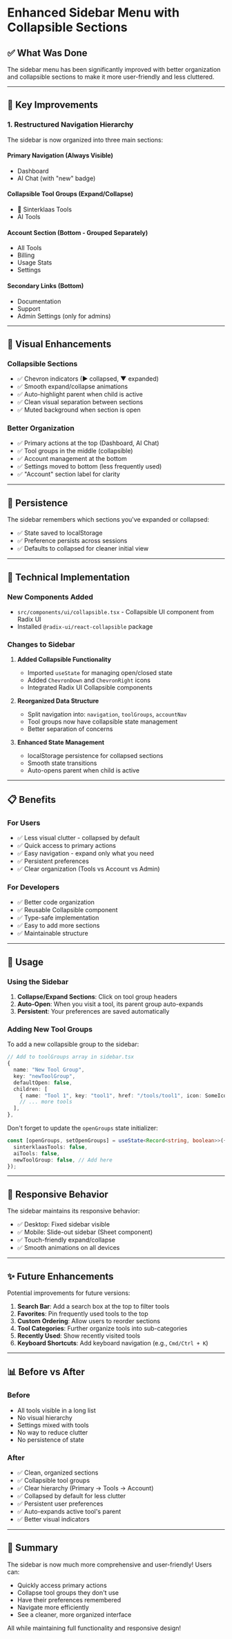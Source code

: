 # Enhanced Sidebar Menu with Collapsible Sections

## ✅ What Was Done

The sidebar menu has been significantly improved with better organization and collapsible sections to make it more user-friendly and less cluttered.

---

## 🎯 Key Improvements

### 1. **Restructured Navigation Hierarchy**

The sidebar is now organized into three main sections:

#### **Primary Navigation** (Always Visible)
- Dashboard
- AI Chat (with "new" badge)

#### **Collapsible Tool Groups** (Expand/Collapse)
- 🎅 Sinterklaas Tools
- AI Tools

#### **Account Section** (Bottom - Grouped Separately)
- All Tools
- Billing
- Usage Stats
- Settings

#### **Secondary Links** (Bottom)
- Documentation
- Support
- Admin Settings (only for admins)

---

## 🎨 Visual Enhancements

### **Collapsible Sections**
- ✅ Chevron indicators (► collapsed, ▼ expanded)
- ✅ Smooth expand/collapse animations
- ✅ Auto-highlight parent when child is active
- ✅ Clean visual separation between sections
- ✅ Muted background when section is open

### **Better Organization**
- ✅ Primary actions at the top (Dashboard, AI Chat)
- ✅ Tool groups in the middle (collapsible)
- ✅ Account management at the bottom
- ✅ Settings moved to bottom (less frequently used)
- ✅ "Account" section label for clarity

---

## 💾 Persistence

The sidebar remembers which sections you've expanded or collapsed:
- ✅ State saved to localStorage
- ✅ Preference persists across sessions
- ✅ Defaults to collapsed for cleaner initial view

---

## 🔧 Technical Implementation

### **New Components Added**
- `src/components/ui/collapsible.tsx` - Collapsible UI component from Radix UI
- Installed `@radix-ui/react-collapsible` package

### **Changes to Sidebar**
1. **Added Collapsible Functionality**
   - Imported `useState` for managing open/closed state
   - Added `ChevronDown` and `ChevronRight` icons
   - Integrated Radix UI Collapsible components

2. **Reorganized Data Structure**
   - Split navigation into: `navigation`, `toolGroups`, `accountNav`
   - Tool groups now have collapsible state management
   - Better separation of concerns

3. **Enhanced State Management**
   - localStorage persistence for collapsed sections
   - Smooth state transitions
   - Auto-opens parent when child is active

---

## 📋 Benefits

### **For Users**
- ✅ Less visual clutter - collapsed by default
- ✅ Quick access to primary actions
- ✅ Easy navigation - expand only what you need
- ✅ Persistent preferences
- ✅ Clear organization (Tools vs Account vs Admin)

### **For Developers**
- ✅ Better code organization
- ✅ Reusable Collapsible component
- ✅ Type-safe implementation
- ✅ Easy to add more sections
- ✅ Maintainable structure

---

## 🚀 Usage

### **Using the Sidebar**
1. **Collapse/Expand Sections**: Click on tool group headers
2. **Auto-Open**: When you visit a tool, its parent group auto-expands
3. **Persistent**: Your preferences are saved automatically

### **Adding New Tool Groups**
To add a new collapsible group to the sidebar:

```typescript
// Add to toolGroups array in sidebar.tsx
{
  name: "New Tool Group",
  key: "newToolGroup",
  defaultOpen: false,
  children: [
    { name: "Tool 1", key: "tool1", href: "/tools/tool1", icon: SomeIcon },
    // ... more tools
  ],
},
```

Don't forget to update the `openGroups` state initializer:
```typescript
const [openGroups, setOpenGroups] = useState<Record<string, boolean>>({
  sinterklaasTools: false,
  aiTools: false,
  newToolGroup: false, // Add here
});
```

---

## 📱 Responsive Behavior

The sidebar maintains its responsive behavior:
- ✅ Desktop: Fixed sidebar visible
- ✅ Mobile: Slide-out sidebar (Sheet component)
- ✅ Touch-friendly expand/collapse
- ✅ Smooth animations on all devices

---

## ✨ Future Enhancements

Potential improvements for future versions:

1. **Search Bar**: Add a search box at the top to filter tools
2. **Favorites**: Pin frequently used tools to the top
3. **Custom Ordering**: Allow users to reorder sections
4. **Tool Categories**: Further organize tools into sub-categories
5. **Recently Used**: Show recently visited tools
6. **Keyboard Shortcuts**: Add keyboard navigation (e.g., `Cmd/Ctrl + K`)

---

## 📊 Before vs After

### **Before**
- All tools visible in a long list
- No visual hierarchy
- Settings mixed with tools
- No way to reduce clutter
- No persistence of state

### **After**
- ✅ Clean, organized sections
- ✅ Collapsible tool groups
- ✅ Clear hierarchy (Primary → Tools → Account)
- ✅ Collapsed by default for less clutter
- ✅ Persistent user preferences
- ✅ Auto-expands active tool's parent
- ✅ Better visual indicators

---

## 🎉 Summary

The sidebar is now much more comprehensive and user-friendly! Users can:
- Quickly access primary actions
- Collapse tool groups they don't use
- Have their preferences remembered
- Navigate more efficiently
- See a cleaner, more organized interface

All while maintaining full functionality and responsive design!

